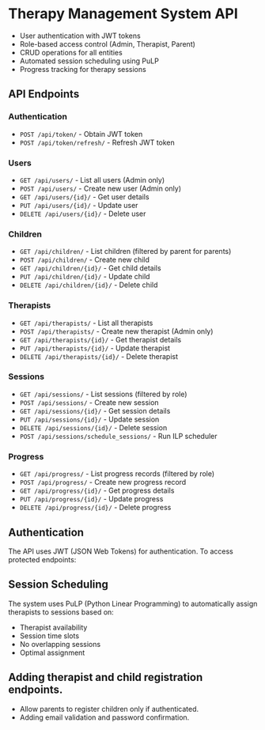 # Therapy Management System API
- User authentication with JWT tokens
- Role-based access control (Admin, Therapist, Parent)
- CRUD operations for all entities
- Automated session scheduling using PuLP
- Progress tracking for therapy sessions



## API Endpoints

### Authentication
- `POST /api/token/` - Obtain JWT token
- `POST /api/token/refresh/` - Refresh JWT token

### Users
- `GET /api/users/` - List all users (Admin only)
- `POST /api/users/` - Create new user (Admin only)
- `GET /api/users/{id}/` - Get user details
- `PUT /api/users/{id}/` - Update user
- `DELETE /api/users/{id}/` - Delete user

### Children
- `GET /api/children/` - List children (filtered by parent for parents)
- `POST /api/children/` - Create new child
- `GET /api/children/{id}/` - Get child details
- `PUT /api/children/{id}/` - Update child
- `DELETE /api/children/{id}/` - Delete child

### Therapists
- `GET /api/therapists/` - List all therapists
- `POST /api/therapists/` - Create new therapist (Admin only)
- `GET /api/therapists/{id}/` - Get therapist details
- `PUT /api/therapists/{id}/` - Update therapist
- `DELETE /api/therapists/{id}/` - Delete therapist

### Sessions
- `GET /api/sessions/` - List sessions (filtered by role)
- `POST /api/sessions/` - Create new session
- `GET /api/sessions/{id}/` - Get session details
- `PUT /api/sessions/{id}/` - Update session
- `DELETE /api/sessions/{id}/` - Delete session
- `POST /api/sessions/schedule_sessions/` - Run ILP scheduler

### Progress
- `GET /api/progress/` - List progress records (filtered by role)
- `POST /api/progress/` - Create new progress record
- `GET /api/progress/{id}/` - Get progress details
- `PUT /api/progress/{id}/` - Update progress
- `DELETE /api/progress/{id}/` - Delete progress

## Authentication

The API uses JWT (JSON Web Tokens) for authentication. To access protected endpoints:


## Session Scheduling

The system uses PuLP (Python Linear Programming) to automatically assign therapists to sessions based on:
- Therapist availability
- Session time slots
- No overlapping sessions
- Optimal assignment

## Adding therapist and child registration endpoints.
- Allow parents to register children only if authenticated.
- Adding email validation and password confirmation.

